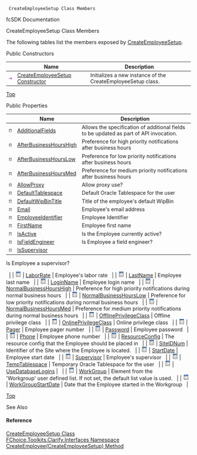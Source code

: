 ﻿     CreateEmployeeSetup Class Members                                                   

fcSDK Documentation

CreateEmployeeSetup Class Members

The following tables list the members exposed by [CreateEmployeeSetup](FChoice.Toolkits.Clarify~FChoice.Toolkits.Clarify.Interfaces.CreateEmployeeSetup.md).

Public Constructors

|   | Name | Description |
| --- | --- | --- |
| ![Public Constructor](dotnetimages/publicConstructor.png) | [CreateEmployeeSetup Constructor](FChoice.Toolkits.Clarify~FChoice.Toolkits.Clarify.Interfaces.CreateEmployeeSetup~_ctor.md) | Initializes a new instance of the CreateEmployeeSetup class.   |

[Top](#top)

Public Properties

|   | Name | Description |
| --- | --- | --- |
| ![Public Property](dotnetimages/publicProperty.png) | [AdditionalFields](FChoice.Toolkits.Clarify~FChoice.Toolkits.Clarify.Interfaces.CreateEmployeeSetup~AdditionalFields.md) | Allows the specification of additional fields to be updated as part of API invocation.   |
| ![Public Property](dotnetimages/publicProperty.png) | [AfterBusinessHoursHigh](FChoice.Toolkits.Clarify~FChoice.Toolkits.Clarify.Interfaces.CreateEmployeeSetup~AfterBusinessHoursHigh.md) | Preference for high priority notifications after business hours   |
| ![Public Property](dotnetimages/publicProperty.png) | [AfterBusinessHoursLow](FChoice.Toolkits.Clarify~FChoice.Toolkits.Clarify.Interfaces.CreateEmployeeSetup~AfterBusinessHoursLow.md) | Preference for low priority notifications after business hours   |
| ![Public Property](dotnetimages/publicProperty.png) | [AfterBusinessHoursMed](FChoice.Toolkits.Clarify~FChoice.Toolkits.Clarify.Interfaces.CreateEmployeeSetup~AfterBusinessHoursMed.md) | Preference for medium priority notifications after business hours   |
| ![Public Property](dotnetimages/publicProperty.png) | [AllowProxy](FChoice.Toolkits.Clarify~FChoice.Toolkits.Clarify.Interfaces.CreateEmployeeSetup~AllowProxy.md) | Allow proxy use?   |
| ![Public Property](dotnetimages/publicProperty.png) | [DefaultTablespace](FChoice.Toolkits.Clarify~FChoice.Toolkits.Clarify.Interfaces.CreateEmployeeSetup~DefaultTablespace.md) | Default Oracle Tablespace for the user   |
| ![Public Property](dotnetimages/publicProperty.png) | [DefaultWipBinTitle](FChoice.Toolkits.Clarify~FChoice.Toolkits.Clarify.Interfaces.CreateEmployeeSetup~DefaultWipBinTitle.md) | Title of the employee's default WipBin   |
| ![Public Property](dotnetimages/publicProperty.png) | [Email](FChoice.Toolkits.Clarify~FChoice.Toolkits.Clarify.Interfaces.CreateEmployeeSetup~Email.md) | Employee's email address   |
| ![Public Property](dotnetimages/publicProperty.png) | [EmployeeIdentifier](FChoice.Toolkits.Clarify~FChoice.Toolkits.Clarify.Interfaces.CreateEmployeeSetup~EmployeeIdentifier.md) | Employee Identifier   |
| ![Public Property](dotnetimages/publicProperty.png) | [FirstName](FChoice.Toolkits.Clarify~FChoice.Toolkits.Clarify.Interfaces.CreateEmployeeSetup~FirstName.md) | Employee first name   |
| ![Public Property](dotnetimages/publicProperty.png) | [IsActive](FChoice.Toolkits.Clarify~FChoice.Toolkits.Clarify.Interfaces.CreateEmployeeSetup~IsActive.md) | Is the Employee currently active?   |
| ![Public Property](dotnetimages/publicProperty.png) | [IsFieldEngineer](FChoice.Toolkits.Clarify~FChoice.Toolkits.Clarify.Interfaces.CreateEmployeeSetup~IsFieldEngineer.md) | Is Employee a field engineer?   |
| ![Public Property](dotnetimages/publicProperty.png) | [IsSupervisor](FChoice.Toolkits.Clarify~FChoice.Toolkits.Clarify.Interfaces.CreateEmployeeSetup~IsSupervisor.md) | 
Is Employee a supervisor?

  |
| ![Public Property](dotnetimages/publicProperty.png) | [LaborRate](FChoice.Toolkits.Clarify~FChoice.Toolkits.Clarify.Interfaces.CreateEmployeeSetup~LaborRate.md) | Employee's labor rate   |
| ![Public Property](dotnetimages/publicProperty.png) | [LastName](FChoice.Toolkits.Clarify~FChoice.Toolkits.Clarify.Interfaces.CreateEmployeeSetup~LastName.md) | Employee last name   |
| ![Public Property](dotnetimages/publicProperty.png) | [LoginName](FChoice.Toolkits.Clarify~FChoice.Toolkits.Clarify.Interfaces.CreateEmployeeSetup~LoginName.md) | Employee login name   |
| ![Public Property](dotnetimages/publicProperty.png) | [NormalBusinessHoursHigh](FChoice.Toolkits.Clarify~FChoice.Toolkits.Clarify.Interfaces.CreateEmployeeSetup~NormalBusinessHoursHigh.md) | Preference for high priority notifications during normal business hours   |
| ![Public Property](dotnetimages/publicProperty.png) | [NormalBusinessHoursLow](FChoice.Toolkits.Clarify~FChoice.Toolkits.Clarify.Interfaces.CreateEmployeeSetup~NormalBusinessHoursLow.md) | Preference for low priority notifications during normal business hours   |
| ![Public Property](dotnetimages/publicProperty.png) | [NormalBusinessHoursMed](FChoice.Toolkits.Clarify~FChoice.Toolkits.Clarify.Interfaces.CreateEmployeeSetup~NormalBusinessHoursMed.md) | Preference for medium priority notifications during normal business hours   |
| ![Public Property](dotnetimages/publicProperty.png) | [OfflinePrivilegeClass](FChoice.Toolkits.Clarify~FChoice.Toolkits.Clarify.Interfaces.CreateEmployeeSetup~OfflinePrivilegeClass.md) | Offline privilege class   |
| ![Public Property](dotnetimages/publicProperty.png) | [OnlinePrivilegeClass](FChoice.Toolkits.Clarify~FChoice.Toolkits.Clarify.Interfaces.CreateEmployeeSetup~OnlinePrivilegeClass.md) | Online privilege class   |
| ![Public Property](dotnetimages/publicProperty.png) | [Pager](FChoice.Toolkits.Clarify~FChoice.Toolkits.Clarify.Interfaces.CreateEmployeeSetup~Pager.md) | Employee pager number   |
| ![Public Property](dotnetimages/publicProperty.png) | [Password](FChoice.Toolkits.Clarify~FChoice.Toolkits.Clarify.Interfaces.CreateEmployeeSetup~Password.md) | Employee password   |
| ![Public Property](dotnetimages/publicProperty.png) | [Phone](FChoice.Toolkits.Clarify~FChoice.Toolkits.Clarify.Interfaces.CreateEmployeeSetup~Phone.md) | Employee phone number   |
| ![Public Property](dotnetimages/publicProperty.png) | [ResourceConfig](FChoice.Toolkits.Clarify~FChoice.Toolkits.Clarify.Interfaces.CreateEmployeeSetup~ResourceConfig.md) | The resource config that the Employee should be placed in   |
| ![Public Property](dotnetimages/publicProperty.png) | [SiteIDNum](FChoice.Toolkits.Clarify~FChoice.Toolkits.Clarify.Interfaces.CreateEmployeeSetup~SiteIDNum.md) | Identifier of the Site where the Employee is located.   |
| ![Public Property](dotnetimages/publicProperty.png) | [StartDate](FChoice.Toolkits.Clarify~FChoice.Toolkits.Clarify.Interfaces.CreateEmployeeSetup~StartDate.md) | Employee start date   |
| ![Public Property](dotnetimages/publicProperty.png) | [Supervisor](FChoice.Toolkits.Clarify~FChoice.Toolkits.Clarify.Interfaces.CreateEmployeeSetup~Supervisor.md) | Employee's supervisor   |
| ![Public Property](dotnetimages/publicProperty.png) | [TempTablespace](FChoice.Toolkits.Clarify~FChoice.Toolkits.Clarify.Interfaces.CreateEmployeeSetup~TempTablespace.md) | Temporary Oracle Tablespace for the user   |
| ![Public Property](dotnetimages/publicProperty.png) | [UseDatabaseLogins](FChoice.Toolkits.Clarify~FChoice.Toolkits.Clarify.Interfaces.CreateEmployeeSetup~UseDatabaseLogins.md) |   |
| ![Public Property](dotnetimages/publicProperty.png) | [WorkGroup](FChoice.Toolkits.Clarify~FChoice.Toolkits.Clarify.Interfaces.CreateEmployeeSetup~WorkGroup.md) | Element from the 'Workgroup' user defined list. If not set, the default list value is used.   |
| ![Public Property](dotnetimages/publicProperty.png) | [WorkGroupStartDate](FChoice.Toolkits.Clarify~FChoice.Toolkits.Clarify.Interfaces.CreateEmployeeSetup~WorkGroupStartDate.md) | Date that the Employee started in the Workgroup   |

[Top](#top)

See Also

#### Reference

[CreateEmployeeSetup Class](FChoice.Toolkits.Clarify~FChoice.Toolkits.Clarify.Interfaces.CreateEmployeeSetup.md)  
[FChoice.Toolkits.Clarify.Interfaces Namespace](FChoice.Toolkits.Clarify~FChoice.Toolkits.Clarify.Interfaces_namespace.md)  
[CreateEmployee(CreateEmployeeSetup) Method](FChoice.Toolkits.Clarify~FChoice.Toolkits.Clarify.Interfaces.InterfacesToolkit~CreateEmployee(CreateEmployeeSetup).md)